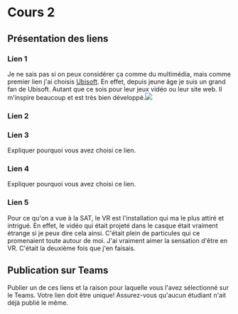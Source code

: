 # Cours 2
## Présentation des liens

### Lien 1 
Je ne sais pas si on peux considérer ça comme du multimédia, mais comme premier lien j'ai choisis [Ubisoft](https://www.ubisoft.com/en-us/). En effet, depuis jeune âge je suis un grand fan de Ubisoft. Autant que ce sois pour leur jeux vidéo ou leur site web. Il m'inspire beaucoup et est très bien développé.![](https://s.dou.ua/storage-files/ubisoft-1400.jpg)

### Lien 2 

### Lien 3 
Expliquer pourquoi vous avez choisi ce lien.  

### Lien 4 
Expliquer pourquoi vous avez choisi ce lien. 

### Lien 5 
Pour ce qu'on a vue à la SAT, le VR est l'installation qui ma le plus attiré et intrigué. En effet, le vidéo qui était projeté dans le casque était vraiment étrange si je peux dire cela ainsi. C'était plein de particules qui ce promenaient toute autour de moi. J'ai vraiment aimer la sensation d'être en VR. C'était la deuxième fois que j'en faisais.
## Publication sur Teams
Publier un de ces liens et la raison pour laquelle vous l'avez sélectionné sur le Teams. Votre lien doit être unique! Assurez-vous qu'aucun étudiant n'ait déjà publié le même. 
